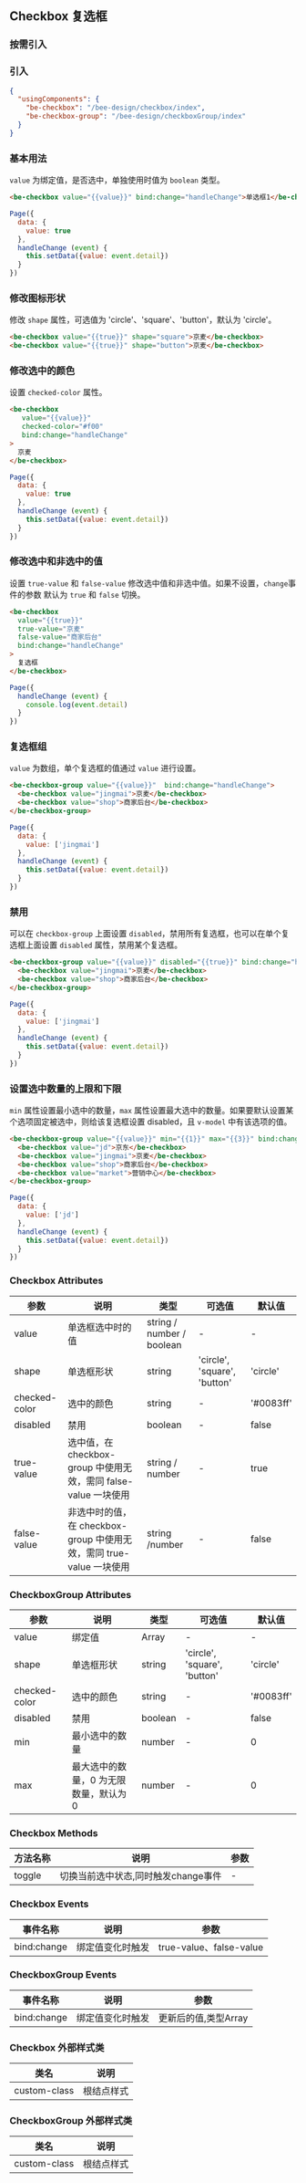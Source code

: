 ## Checkbox 复选框

### 按需引入

### 引入

```json
{
  "usingComponents": {
    "be-checkbox": "/bee-design/checkbox/index",
    "be-checkbox-group": "/bee-design/checkboxGroup/index"
  }
}
```

### 基本用法

`value` 为绑定值，是否选中，单独使用时值为 `boolean` 类型。

```html
<be-checkbox value="{{value}}" bind:change="handleChange">单选框1</be-checkbox>
```
```javascript
Page({
  data: {
    value: true
  },
  handleChange (event) {
    this.setData({value: event.detail})
  }
})
```

### 修改图标形状

修改 `shape` 属性，可选值为 'circle'、'square'、'button'，默认为 'circle'。

```html
<be-checkbox value="{{true}}" shape="square">京麦</be-checkbox>
<be-checkbox value="{{true}}" shape="button">京麦</be-checkbox>
```

### 修改选中的颜色

设置 `checked-color` 属性。

```html
<be-checkbox
   value="{{value}}"
   checked-color="#f00"
   bind:change="handleChange"
>
  京麦
</be-checkbox>
```
```javascript
Page({
  data: {
    value: true
  },
  handleChange (event) {
    this.setData({value: event.detail})
  }
})
```

### 修改选中和非选中的值

设置 `true-value` 和 `false-value` 修改选中值和非选中值。如果不设置，`change`事件的参数 默认为 `true` 和 `false` 切换。

```html
<be-checkbox
  value="{{true}}"
  true-value="京麦"
  false-value="商家后台"
  bind:change="handleChange"
>
  复选框
</be-checkbox>
```
```javascript
Page({
  handleChange (event) {
    console.log(event.detail)
  }
})
```

### 复选框组

`value` 为数组，单个复选框的值通过 `value` 进行设置。

```html
<be-checkbox-group value="{{value}}"  bind:change="handleChange">
  <be-checkbox value="jingmai">京麦</be-checkbox>
  <be-checkbox value="shop">商家后台</be-checkbox>
</be-checkbox-group>
```
```javascript
Page({
  data: {
    value: ['jingmai']
  },
  handleChange (event) {
    this.setData({value: event.detail})
  }
})
```
### 禁用

可以在 `checkbox-group` 上面设置 `disabled`，禁用所有复选框，也可以在单个复选框上面设置 `disabled` 属性，禁用某个复选框。

```html
<be-checkbox-group value="{{value}}" disabled="{{true}}" bind:change="handleChange">
  <be-checkbox value="jingmai">京麦</be-checkbox>
  <be-checkbox value="shop">商家后台</be-checkbox>
</be-checkbox-group>
```
```javascript
Page({
  data: {
    value: ['jingmai']
  },
  handleChange (event) {
    this.setData({value: event.detail})
  }
})
```
### 设置选中数量的上限和下限

`min` 属性设置最小选中的数量，`max` 属性设置最大选中的数量。如果要默认设置某个选项固定被选中，则给该复选框设置 disabled，且 `v-model` 中有该选项的值。

```html
<be-checkbox-group value="{{value}}" min="{{1}}" max="{{3}}" bind:change="handleChange">
  <be-checkbox value="jd">京东</be-checkbox>
  <be-checkbox value="jingmai">京麦</be-checkbox>
  <be-checkbox value="shop">商家后台</be-checkbox>
  <be-checkbox value="market">营销中心</be-checkbox>
</be-checkbox-group>
```
```javascript
Page({
  data: {
    value: ['jd']
  },
  handleChange (event) {
    this.setData({value: event.detail})
  }
})
```
### Checkbox Attributes
| 参数      | 说明                                 | 类型      | 可选值       | 默认值   |
|---------- |------------------------------------ |---------- |------------- |-------- |
| value | 单选框选中时的值 | string / number / boolean | - | - |
| shape | 单选框形状 | string | 'circle', 'square', 'button' | 'circle' |
| checked-color | 选中的颜色 | string | - | '#0083ff' |
| disabled | 禁用 | boolean | - | false |
| true-value | 选中值，在 checkbox-group 中使用无效，需同 false-value 一块使用 | string / number | - | true |
| false-value | 非选中时的值，在 checkbox-group 中使用无效，需同 true-value 一块使用 | string /number | - | false |
### CheckboxGroup Attributes
| 参数      | 说明                                 | 类型      | 可选值       | 默认值   |
|---------- |------------------------------------ |---------- |------------- |-------- |
| value | 绑定值 | Array | - | - |
| shape | 单选框形状 | string | 'circle', 'square', 'button' | 'circle' |
| checked-color | 选中的颜色 | string | - | '#0083ff' |
| disabled | 禁用 | boolean | - | false |
| min | 最小选中的数量 | number | - | 0 |
| max | 最大选中的数量，0 为无限数量，默认为 0 | number | - | 0 |

### Checkbox Methods

| 方法名称      | 说明                                 | 参数     |
|------------- |------------------------------------ |--------- |
| toggle | 切换当前选中状态,同时触发change事件 | - |

### Checkbox Events

| 事件名称      | 说明                                 | 参数     |
|------------- |------------------------------------ |--------- |
| bind:change | 绑定值变化时触发 | true-value、false-value |
### CheckboxGroup Events

| 事件名称      | 说明                                 | 参数     |
|------------- |------------------------------------ |--------- |
| bind:change | 绑定值变化时触发 | 更新后的值,类型Array |


### Checkbox 外部样式类

| 类名     | 说明                 |
|---------|---------------------|
| custom-class | 根结点样式 |
### CheckboxGroup 外部样式类

| 类名     | 说明                |
|---------|---------------------|
| custom-class | 根结点样式 |